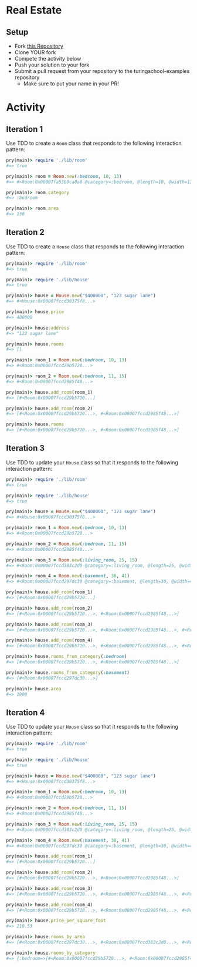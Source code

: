 # Real Estate

## Setup

* Fork [this Repository](https://github.com/turingschool-examples/morse_translator)
* Clone YOUR fork
* Compete the activity below
* Push your solution to your fork
* Submit a pull request from your repository to the turingschool-examples repository
  * Make sure to put your name in your PR!

# Activity

## Iteration 1

Use TDD to create a `Room` class that responds to the following interaction pattern:

```ruby
pry(main)> require './lib/room'
#=> true

pry(main)> room = Room.new(:bedroom, 10, 13)
#=> #<Room:0x00007fa53b9ca0a8 @category=:bedroom, @length=10, @width=13>

pry(main)> room.category
#=> :bedroom

pry(main)> room.area
#=> 130
```

## Iteration 2

Use TDD to create a `House` class that responds to the following interaction pattern:

```ruby
pry(main)> require './lib/room'
#=> true

pry(main)> require './lib/house'
#=> true

pry(main)> house = House.new("$400000", "123 sugar lane")
#=> #<House:0x00007fccd30375f8...>

pry(main)> house.price
#=> 400000

pry(main)> house.address
#=> "123 sugar lane"

pry(main)> house.rooms
#=> []

pry(main)> room_1 = Room.new(:bedroom, 10, 13)
#=> #<Room:0x00007fccd29b5720...>

pry(main)> room_2 = Room.new(:bedroom, 11, 15)    
#=> #<Room:0x00007fccd2985f48...>

pry(main)> house.add_room(room_1)
#=> [#<Room:0x00007fccd29b5720...]

pry(main)> house.add_room(room_2)    
#=> [#<Room:0x00007fccd29b5720...>, #<Room:0x00007fccd2985f48...>]

pry(main)> house.rooms
#=> [#<Room:0x00007fccd29b5720...>, #<Room:0x00007fccd2985f48...>]
```

## Iteration 3

Use TDD to update your `House` class so that it responds to the following interaction pattern:

```ruby
pry(main)> require './lib/room'
#=> true

pry(main)> require './lib/house'
#=> true

pry(main)> house = House.new("$400000", "123 sugar lane")
#=> #<House:0x00007fccd30375f8...>

pry(main)> room_1 = Room.new(:bedroom, 10, 13)
#=> #<Room:0x00007fccd29b5720...>

pry(main)> room_2 = Room.new(:bedroom, 11, 15)    
#=> #<Room:0x00007fccd2985f48...>

pry(main)> room_3 = Room.new(:living_room, 25, 15)
#=> #<Room:0x00007fccd383c2d0 @category=:living_room, @length=25, @width=15>

pry(main)> room_4 = Room.new(:basement, 30, 41)
#=> #<Room:0x00007fccd297dc30 @category=:basement, @length=30, @width=41>

pry(main)> house.add_room(room_1)
#=> [#<Room:0x00007fccd29b5720...]

pry(main)> house.add_room(room_2)    
#=> [#<Room:0x00007fccd29b5720...>, #<Room:0x00007fccd2985f48...>]

pry(main)> house.add_room(room_3)
#=> [#<Room:0x00007fccd29b5720...>, #<Room:0x00007fccd2985f48...>, #<Room:0x00007fccd383c2d0...>]

pry(main)> house.add_room(room_4)
#=> [#<Room:0x00007fccd29b5720...>, #<Room:0x00007fccd2985f48...>, #<Room:0x00007fccd383c2d0...>, #<Room:0x00007fccd297dc30...>]

pry(main)> house.rooms_from_category(:bedroom)
#=> [#<Room:0x00007fccd29b5720...>, #<Room:0x00007fccd2985f48...>]

pry(main)> house.rooms_from_category(:basement)
#=> [#<Room:0x00007fccd297dc30...>]

pry(main)> house.area
#=> 1900
```

## Iteration 4

Use TDD to update your `House` class so that it responds to the following interaction pattern:

```ruby
pry(main)> require './lib/room'
#=> true

pry(main)> require './lib/house'
#=> true

pry(main)> house = House.new("$400000", "123 sugar lane")
#=> #<House:0x00007fccd30375f8...>

pry(main)> room_1 = Room.new(:bedroom, 10, 13)
#=> #<Room:0x00007fccd29b5720...>

pry(main)> room_2 = Room.new(:bedroom, 11, 15)    
#=> #<Room:0x00007fccd2985f48...>

pry(main)> room_3 = Room.new(:living_room, 25, 15)
#=> #<Room:0x00007fccd383c2d0 @category=:living_room, @length=25, @width=15>

pry(main)> room_4 = Room.new(:basement, 30, 41)
#=> #<Room:0x00007fccd297dc30 @category=:basement, @length=30, @width=41>

pry(main)> house.add_room(room_1)
#=> [#<Room:0x00007fccd29b5720...]

pry(main)> house.add_room(room_2)    
#=> [#<Room:0x00007fccd29b5720...>, #<Room:0x00007fccd2985f48...>]

pry(main)> house.add_room(room_3)
#=> [#<Room:0x00007fccd29b5720...>, #<Room:0x00007fccd2985f48...>, #<Room:0x00007fccd383c2d0...>]

pry(main)> house.add_room(room_4)
#=> [#<Room:0x00007fccd29b5720...>, #<Room:0x00007fccd2985f48...>, #<Room:0x00007fccd383c2d0...>, #<Room:0x00007fccd297dc30...>]

pry(main)> house.price_per_square_foot
#=> 210.53

pry(main)> house.rooms_by_area
#=> [#<Room:0x00007fccd297dc30...>, #<Room:0x00007fccd383c2d0...>, #<Room:0x00007fccd2985f48...>, #<Room:0x00007fccd29b5720...>]

pry(main)> house.rooms_by_category
#=> {:bedroom=>[#<Room:0x00007fccd29b5720...>, #<Room:0x00007fccd2985f48...>], :living_room=> [#<Room:0x00007fccd383c2d0...>], :basement=> [#<Room:0x00007fccd297dc30...>]}
```
